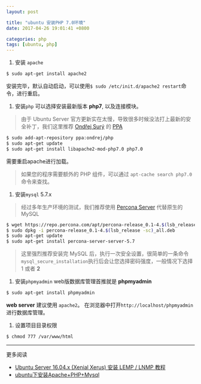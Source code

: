 ```yaml
---
layout: post

title: "ubuntu 安装PHP 7.0环境"
date: 2017-04-26 19:01:41 +0800

categories: php
tags: [ubuntu, php]
---
```


1. 安装 `apache`
  ```bash
  $ sudo apt-get install apache2
  ```
  安装完毕，默认自动启动，可以使用`$ sudo /etc/init.d/apache2 restart`命令，进行重启。

1. 安装`php`
  可以选择安装最新版本 **php7**, 以及连接模块。
  >由于 Ubuntu Server 官方更新实在太慢，导致很多时候没法打上最新的安全补丁，我们这里推荐 [Ondřej Surý](https://deb.sury.org/) 的 [PPA](https://launchpad.net/~ondrej/+archive/ubuntu/php)

  ```bash
  $ sudo add-apt-repository ppa:ondrej/php
  $ sudo apt-get update
  $ sudo apt-get install libapache2-mod-php7.0 php7.0
  ```
  需要重启apache进行加载。
  >如果您的程序需要额外的 PHP 组件，可以通过 `apt-cache search php7.0` 命令来查找。

1. 安装`mysql` 5.7.x
  >经过多年生产环境的测试，我们推荐使用 [Percona Server](https://www.percona.com/software/mysql-database/percona-server) 代替原生的 MySQL

  ```bash
  $ wget https://repo.percona.com/apt/percona-release_0.1-4.$(lsb_release -sc)_all.deb
  $ sudo dpkg -i percona-release_0.1-4.$(lsb_release -sc)_all.deb
  $ sudo apt-get update
  $ sudo apt-get install percona-server-server-5.7
  ```
  >这里强烈推荐安装完 MySQL 后，执行一次安全设置，很简单的一条命令`mysql_secure_installation`执行后会让您选择密码强度，一般情况下选择 1 或者 **2**

1. 安装`phpmyadmin`
  web版数据库管理首推就是 **phpmyadmin**
  ```bash
  $ sudo apt-get install phpmyadmin
  ```
  **web server** 建议使用 `apache2`。
  在浏览器中打开`http://localhost/phpmyadmin` 进行数据库管理。

1. 设置项目目录权限
  ```bash
  $ chmod 777 /var/www/html
  ```

---
更多阅读
- [Ubuntu Server 16.04.x (Xenial Xerus) 安装 LEMP / LNMP 教程](https://segmentfault.com/a/1190000009330496)
- [ubuntu下安装Apache+PHP+Mysql](http://www.cnblogs.com/lynch_world/archive/2012/01/06/2314717.html)
